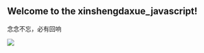 Welcome to the xinshengdaxue_javascript!
---
念念不忘，必有回响

![](https://raw.githubusercontent.com/wiki/tiandimeihua/xinshengdaxue_javascript/MainPicture.jpg)
